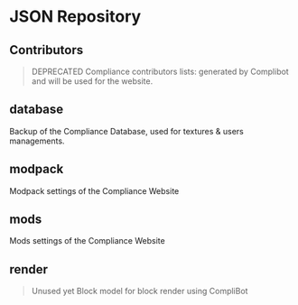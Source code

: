 # JSON Repository

## Contributors

> DEPRECATED
Compliance contributors lists: generated by Complibot and will be used for the website.

## database

Backup of the Compliance Database, used for textures & users managements.

## modpack

Modpack settings of the Compliance Website

## mods

Mods settings of the Compliance Website

## render

> Unused yet
Block model for block render using CompliBot